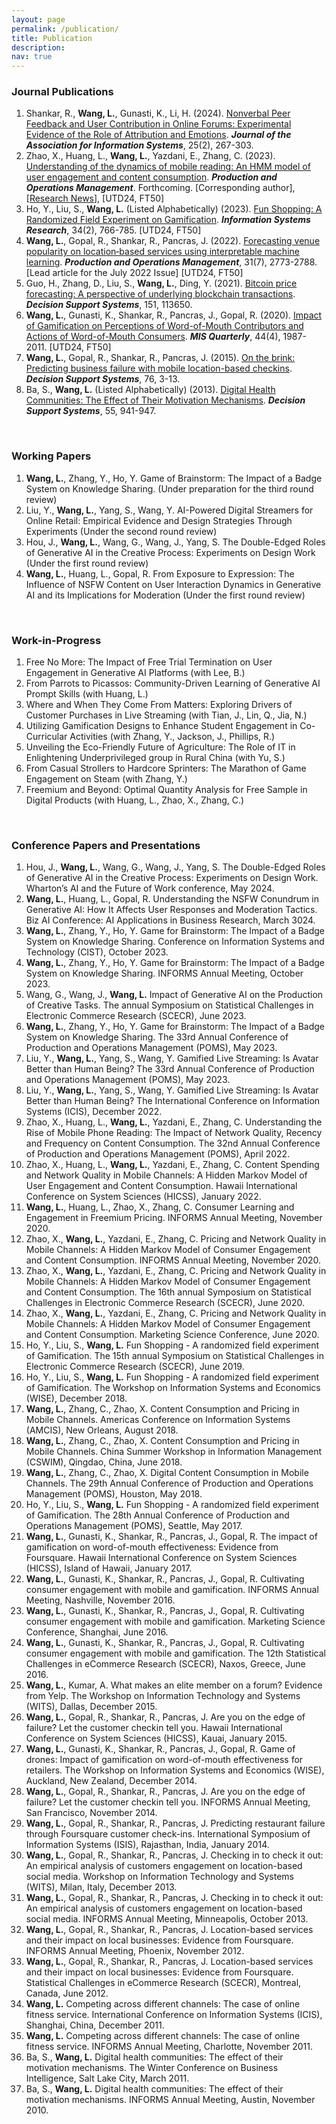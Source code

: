 ```yaml
---
layout: page
permalink: /publication/
title: Publication
description: 
nav: true
---
```


### Journal Publications
1. Shankar, R., **Wang, L.**, Gunasti, K., Li, H. (2024). [Nonverbal Peer Feedback and User Contribution in Online Forums: Experimental Evidence of the Role of Attribution and Emotions](https://aisel.aisnet.org/jais/vol25/iss2/7/). ***Journal of the Association for Information Systems***, 25(2), 267-303.
1. Zhao, X., Huang, L., **Wang, L.**, Yazdani, E., Zhang, C. (2023). [Understanding of the dynamics of mobile reading: An HMM model of user engagement and content consumption](https://doi.org/10.1111/poms.13964). ***Production and Operations Management***. Forthcoming. [Corresponding author], [[Research News](https://www.psu.edu/news/smeal-college-business/story/penn-state-smeal-research-reveals-factors-affect-mobile-reader/)], [UTD24, FT50]
1. Ho, Y., Liu, S., **Wang, L.** (Listed Alphabetically) (2023). [Fun Shopping: A Randomized Field Experiment on Gamification](https://pubsonline.informs.org/doi/pdf/10.1287/isre.2022.1147). ***Information Systems Research***, 34(2), 766-785.  [UTD24, FT50]
1. **Wang, L.**, Gopal, R., Shankar, R., Pancras, J. (2022). [Forecasting venue popularity on location‐based services using interpretable machine learning](https://doi.org/10.1111/poms.13727). ***Production and Operations Management***, 31(7), 2773-2788. [Lead article for the July 2022 Issue] [UTD24, FT50]
1. Guo, H., Zhang, D., Liu, S., **Wang, L.**, Ding, Y. (2021). [Bitcoin price forecasting: A perspective of underlying blockchain transactions](https://doi.org/10.1016/j.dss.2021.113650). ***Decision Support Systems***, 151, 113650.
1. **Wang, L.**, Gunasti, K., Shankar, R., Pancras, J., Gopal, R. (2020). [Impact of Gamification on Perceptions of Word-of-Mouth Contributors and Actions of Word-of-Mouth Consumers](https://misq.umn.edu/impact-of-gamification-on-perceptions-of-word-of-moutn-contributors-and-actions-of-word-of-mouth-consumers.html). ***MIS Quarterly***, 44(4), 1987-2011. [UTD24, FT50]
1. **Wang, L.**, Gopal, R., Shankar, R., Pancras, J. (2015). [On the brink: Predicting business failure with mobile location-based checkins](https://doi.org/10.1016/j.dss.2015.04.010). ***Decision Support Systems***, 76, 3-13.
1. Ba, S., **Wang, L.**  (Listed Alphabetically) (2013). [Digital Health Communities: The Effect of Their Motivation Mechanisms](https://doi.org/10.1016/j.dss.2013.01.003). ***Decision Support Systems***, 55, 941-947.
<br>

### Working Papers
1. **Wang, L.**, Zhang, Y., Ho, Y. Game of Brainstorm: The Impact of a Badge System on Knowledge Sharing. (Under preparation for the third round review) 
1. Liu, Y., **Wang, L.**, Yang, S., Wang, Y. AI-Powered Digital Streamers for Online Retail: Empirical Evidence and Design Strategies Through Experiments (Under the second round review)
1. Hou, J., **Wang, L.**, Wang, G., Wang, J., Yang, S. The Double-Edged Roles of Generative AI in the Creative Process: Experiments on Design Work (Under the first round review)
1. **Wang, L.**, Huang, L., Gopal, R. From Exposure to Expression: The Influence of NSFW Content on User Interaction Dynamics in Generative AI and its Implications for Moderation (Under the first round review)
<br>

### Work-in-Progress
1. Free No More: The Impact of Free Trial Termination on User Engagement in Generative AI Platforms (with Lee, B.)
1. From Parrots to Picassos: Community-Driven Learning of Generative AI Prompt Skills (with Huang, L.)
1. Where and When They Come From Matters: Exploring Drivers of Customer Purchases in Live Streaming (with Tian, J., Lin, Q., Jia, N.)
1. Utilizing Gamification Designs to Enhance Student Engagement in Co-Curricular Activities (with Zhang, Y., Jackson, J., Phillips, R.)
1. Unveiling the Eco-Friendly Future of Agriculture: The Role of IT in Enlightening Underprivileged group in Rural China (with Yu, S.)
1. From Casual Strollers to Hardcore Sprinters: The Marathon of Game Engagement on Steam (with Zhang, Y.)
1. Freemium and Beyond: Optimal Quantity Analysis for Free Sample in Digital Products (with Huang, L., Zhao, X., Zhang, C.)
<br>


### Conference Papers and Presentations
1. Hou, J., **Wang, L.**, Wang, G., Wang, J., Yang, S. The Double-Edged Roles of Generative AI in the Creative Process: Experiments on Design Work. Wharton’s AI and the Future of Work conference, May 2024.
1. **Wang, L.**, Huang, L., Gopal, R. Understanding the NSFW Conundrum in Generative AI: How It Affects User Responses and Moderation Tactics. Biz AI Conference: AI Applications in Business Research, March 3024.
1. **Wang, L.**, Zhang, Y., Ho, Y. Game for Brainstorm: The Impact of a Badge System on Knowledge Sharing. Conference on Information Systems and Technology (CIST), October 2023.
1. **Wang, L.**, Zhang, Y., Ho, Y. Game for Brainstorm: The Impact of a Badge System on Knowledge Sharing. INFORMS Annual Meeting, October 2023.
1. Wang, G., Wang, J., **Wang, L.** Impact of Generative AI on the Production of Creative Tasks. The annual Symposium on Statistical Challenges in Electronic Commerce Research (SCECR), June 2023.
1. **Wang, L.**, Zhang, Y., Ho, Y. Game for Brainstorm: The Impact of a Badge System on Knowledge Sharing. The 33rd Annual Conference of Production and Operations Management (POMS), May 2023.
1. Liu, Y., **Wang, L.**, Yang, S., Wang, Y. Gamified Live Streaming: Is Avatar Better than Human Being? The 33rd Annual Conference of Production and Operations Management (POMS), May 2023.
1. Liu, Y., **Wang, L.**, Yang, S., Wang, Y. Gamified Live Streaming: Is Avatar Better than Human Being? The International Conference on Information Systems (ICIS), December 2022.
1. Zhao, X., Huang, L., **Wang, L.**, Yazdani, E., Zhang, C. Understanding the Rise of Mobile Phone Reading: The Impact of Network Quality, Recency and Frequency on Content Consumption. The 32nd Annual Conference of Production and Operations Management (POMS), April 2022.
1. Zhao, X., Huang, L., **Wang, L.**, Yazdani, E., Zhang, C. Content Spending and Network Quality in Mobile Channels: A Hidden Markov Model of User Engagement and Content Consumption. Hawaii International Conference on System Sciences (HICSS), January 2022.
1. **Wang, L.**, Huang, L., Zhao, X., Zhang, C. Consumer Learning and Engagement in Freemium Pricing. INFORMS Annual Meeting, November 2020.
1. Zhao, X., **Wang, L.**, Yazdani, E., Zhang, C. Pricing and Network Quality in Mobile Channels: A Hidden Markov Model of Consumer Engagement and Content Consumption. INFORMS Annual Meeting, November 2020.
1. Zhao, X., **Wang, L.**, Yazdani, E., Zhang, C. Pricing and Network Quality in Mobile Channels: A Hidden Markov Model of Consumer Engagement and Content Consumption. The 16th annual Symposium on Statistical Challenges in Electronic Commerce Research (SCECR), June 2020.
1. Zhao, X., **Wang, L.**, Yazdani, E., Zhang, C. Pricing and Network Quality in Mobile Channels: A Hidden Markov Model of Consumer Engagement and Content Consumption. Marketing Science Conference, June 2020.
1. Ho, Y., Liu, S., **Wang, L.** Fun Shopping - A randomized field experiment of Gamification. The 15th annual Symposium on Statistical Challenges in Electronic Commerce Research (SCECR), June 2019.
1. Ho, Y., Liu, S., **Wang, L.** Fun Shopping - A randomized field experiment of Gamification. The Workshop on Information Systems and Economics (WISE), December 2018.
1. **Wang, L.**, Zhang, C., Zhao, X. Content Consumption and Pricing in Mobile Channels. Americas Conference on Information Systems (AMCIS), New Orleans, August 2018.
1. **Wang, L.**, Zhang, C., Zhao, X. Content Consumption and Pricing in Mobile Channels. China Summer Workshop in Information Management (CSWIM), Qingdao, China, June 2018.
1. **Wang, L.**, Zhang, C., Zhao, X. Digital Content Consumption in Mobile Channels. The 29th Annual Conference of Production and Operations Management (POMS), Houston, May 2018.
1. Ho, Y., Liu, S., **Wang, L.** Fun Shopping - A randomized field experiment of Gamification. The 28th Annual Conference of Production and Operations Management (POMS), Seattle, May 2017.
1. **Wang, L.**, Gunasti, K., Shankar, R., Pancras, J., Gopal, R. The impact of gamification on word-of-mouth effectiveness: Evidence from Foursquare. Hawaii International Conference on System Sciences (HICSS), Island of Hawaii, January 2017.
1. **Wang, L.**, Gunasti, K., Shankar, R., Pancras, J., Gopal, R. Cultivating consumer engagement with mobile and gamification. INFORMS Annual Meeting, Nashville, November 2016.
1. **Wang, L.**, Gunasti, K., Shankar, R., Pancras, J., Gopal, R. Cultivating consumer engagement with mobile and gamification. Marketing Science Conference, Shanghai, June 2016.
1. **Wang, L.**, Gunasti, K., Shankar, R., Pancras, J., Gopal, R. Cultivating consumer engagement with mobile and gamification. The 12th Statistical Challenges in eCommerce Research (SCECR), Naxos, Greece, June 2016.
1. **Wang, L.**, Kumar, A. What makes an elite member on a forum? Evidence from Yelp. The Workshop on Information Technology and Systems (WITS), Dallas, December 2015.
1. **Wang, L.**, Gopal, R., Shankar, R., Pancras, J. Are you on the edge of failure? Let the customer checkin tell you. Hawaii International Conference on System Sciences (HICSS), Kauai, January 2015.
1. **Wang, L.**, Gunasti, K., Shankar, R., Pancras, J., Gopal, R. Game of drones: Impact of gamification on word-of-mouth effectiveness for retailers. The Workshop on Information Systems and Economics (WISE), Auckland, New Zealand, December 2014.
1. **Wang, L.**, Gopal, R., Shankar, R., Pancras, J. Are you on the edge of failure? Let the customer checkin tell you. INFORMS Annual Meeting, San Francisco, November 2014.
1. **Wang, L.**, Gopal, R., Shankar, R., Pancras, J. Predicting restaurant failure through Foursquare customer check-ins. International Symposium of Information Systems (ISIS), Rajasthan, India, January 2014.
1. **Wang, L.**, Gopal, R., Shankar, R., Pancras, J. Checking in to check it out: An empirical analysis of customers engagement on location-based social media. Workshop on Information Technology and Systems (WITS), Milan, Italy, December 2013.
1. **Wang, L.**, Gopal, R., Shankar, R., Pancras, J. Checking in to check it out: An empirical analysis of customers engagement on location-based social media. INFORMS Annual Meeting, Minneapolis, October 2013.
1. **Wang, L.**, Gopal, R., Shankar, R., Pancras, J. Location-based services and their impact on local businesses: Evidence from Foursquare. INFORMS Annual Meeting, Phoenix, November 2012.
1. **Wang, L.**, Gopal, R., Shankar, R., Pancras, J. Location-based services and their impact on local businesses: Evidence from Foursquare. Statistical Challenges in eCommerce Research (SCECR), Montreal, Canada, June 2012.
1. **Wang, L.** Competing across different channels: The case of online fitness service. International Conference on Information Systems (ICIS), Shanghai, China, December 2011.
1. **Wang, L.** Competing across different channels: The case of online fitness service. INFORMS Annual Meeting, Charlotte, November 2011.
1. Ba, S., **Wang, L.** Digital health communities: The effect of their motivation mechanisms. The Winter Conference on Business Intelligence, Salt Lake City, March 2011.
1. Ba, S., **Wang, L.** Digital health communities: The effect of their motivation mechanisms. INFORMS Annual Meeting, Austin, November 2010.
